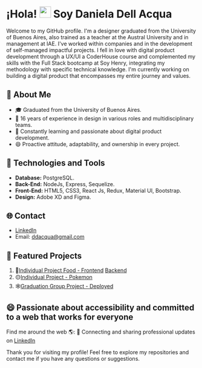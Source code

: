 # ¡Hola! <img src="https://raw.githubusercontent.com/iampavangandhi/iampavangandhi/master/gifs/Hi.gif" width="30px"> Soy Daniela Dell Acqua

Welcome to my GitHub profile. I'm a designer graduated from the University of Buenos Aires, also trained as a teacher at the Austral University and in management at IAE. I've worked within companies and in the development of self-managed impactful projects. I fell in love with digital product development through a UX/UI a CoderHouse course and complemented my skills with the Full Stack bootcamp at Soy Henry, integrating my methodology with specific technical knowledge. I'm currently working on building a digital product that encompasses my entire journey and values.

## 🚀 About Me

- 🎓 Graduated from the University of Buenos Aires.
- 💼 16 years of experience in design in various roles and multidisciplinary teams.
- 🌱 Constantly learning and passionate about digital product development.
- 😄 Proactive attitude, adaptability, and ownership in every project.

## 🔧 Technologies and Tools

- **Database:** PostgreSQL.
- **Back-End:** NodeJs, Express, Sequelize.
- **Front-End:** HTML5, CSS3, React Js, Redux, Material UI, Bootstrap.
- **Design:** Adobe XD and Figma.

## 🌐 Contact

- [LinkedIn](https://www.linkedin.com/in/danidell/)
- Email: ddacqua@gmail.com

## 🔗 Featured Projects

1. 🍔[Individual Project Food - Frontend](https://github.com/DaniDell/PI-foood-Front) [Backend](https://github.com/DaniDell/PI-foood-Back)
2. 🟡[Individual Project - Pokemon](https://github.com/DaniDell/PI-Pokemon-DD)
3. 🕸️[Graduation Group Project - Deployed](https://connectify-front-ruby.vercel.app/)

## 😄 Passionate about accessibility and committed to a web that works for everyone

Find me around the web 🌎:
💼 Connecting and sharing professional updates on [LinkedIn](https://www.linkedin.com/in/danieladellacqua/)

Thank you for visiting my profile! Feel free to explore my repositories and contact me if you have any questions or suggestions.

